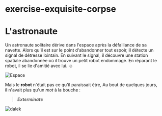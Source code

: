 # exercise-exquisite-corpse

# L'astronaute

Un astronaute solitaire dérive dans l'espace après la défaillance de sa navette. Alors qu'il est sur le point d'abandonner tout espoir, il détecte un signal de détresse lointain. En suivant le signal, il découvre une station spatiale abandonnée où il trouve un petit robot endommagé. En réparant le robot, il se lie d'amitié avec lui. :relaxed:

![Espace](https://media0.giphy.com/media/v1.Y2lkPTc5MGI3NjExd25jYjlrY2YwdzF5dG02MWxjZm56N2x0YW5hNW9hYzNhczZyNXR3YyZlcD12MV9pbnRlcm5hbF9naWZfYnlfaWQmY3Q9Zw/3o7buijTqhjxjbEqjK/giphy.gif)

Mais le **robot** n'était pas ce qu'il paraissait être,
Au bout de quelques jours, il n'avait plus qu'un *mot* à la bouche :
>***Exterminate***

![dalek](https://upload.wikimedia.org/wikipedia/commons/a/a6/Cardiff_Bay_-_Dalek_-_geograph.org.uk_-_5253753.jpg)